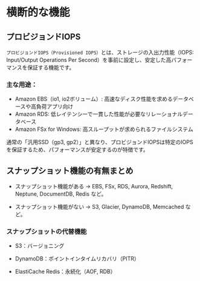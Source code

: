 # 横断的な機能

## プロビジョンドIOPS

`プロビジョンドIOPS（Provisioned IOPS）`とは、ストレージの入出力性能（IOPS: Input/Output Operations Per Second）を事前に設定し、安定した高パフォーマンスを保証する機能です。

### 主な用途：
- Amazon EBS（io1, io2ボリューム）: 高速なディスク性能を求めるデータベースや高負荷アプリ向け
- Amazon RDS: 低レイテンシーで一貫した性能が必要なリレーショナルデータベース
- Amazon FSx for Windows: 高スループットが求められるファイルシステム

通常の「汎用SSD（gp3, gp2）」と異なり、プロビジョンドIOPSは特定のIOPSを保証するため、パフォーマンスが安定するのが特徴です。

## スナップショット機能の有無まとめ

- スナップショット機能がある → EBS, FSx, RDS, Aurora, Redshift, Neptune, DocumentDB, Redis など。

- スナップショット機能がない → S3, Glacier, DynamoDB, Memcached など。

### スナップショットの代替機能

- S3：バージョニング

- DynamoDB：ポイントインタイムリカバリ（PITR）

- ElastiCache Redis：永続化（AOF, RDB）
